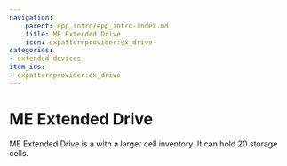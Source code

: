 ```yaml
---
navigation:
    parent: epp_intro/epp_intro-index.md
    title: ME Extended Drive
    icon: expatternprovider:ex_drive
categories:
- extended devices
item_ids:
- expatternprovider:ex_drive
---
```


# ME Extended Drive

<Row gap="20">
<BlockImage id="expatternprovider:ex_drive" scale="8"></BlockImage>
</Row>

ME Extended Drive is a <ItemLink id="ae2:drive" /> with a larger cell inventory. It can hold 20 storage cells.
